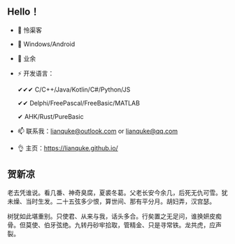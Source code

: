 ## Hello！

- 👋 怜渠客

- 👀 Windows/Android 

- 🌱 业余

- ⚡ 开发语言：

  ✔✔✔ C/C++/Java/Kotlin/C#/Python/JS

  ✔✔ Delphi/FreePascal/FreeBasic/MATLAB

  ✔ AHK/Rust/PureBasic 

- 📫 联系我：lianquke@outlook.com or lianquke@qq.com

- 👌 主页：https://lianquke.github.io/



## 贺新凉

老去凭谁说。看几番、神奇臭腐，夏裘冬葛。父老长安今余几，后死无仇可雪。犹未燥、当时生发。二十五弦多少恨，算世间、那有平分月。胡妇弄，汉宫瑟。 

树犹如此堪重别。只使君、从来与我，话头多合。行矣置之无足问，谁换妍皮痴骨。但莫使、伯牙弦绝。九转丹砂牢拾取，管精金、只是寻常铁。龙共虎，应声裂。
